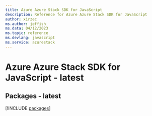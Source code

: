 ```yaml
---
title: Azure Azure Stack SDK for JavaScript
description: Reference for Azure Azure Stack SDK for JavaScript
author: xirzec
ms.author: jeffish
ms.data: 04/12/2023
ms.topic: reference
ms.devlang: javascript
ms.service: azurestack
---
```

# Azure Azure Stack SDK for JavaScript - latest
## Packages - latest
[!INCLUDE [packages](azure-stack-index.md)]